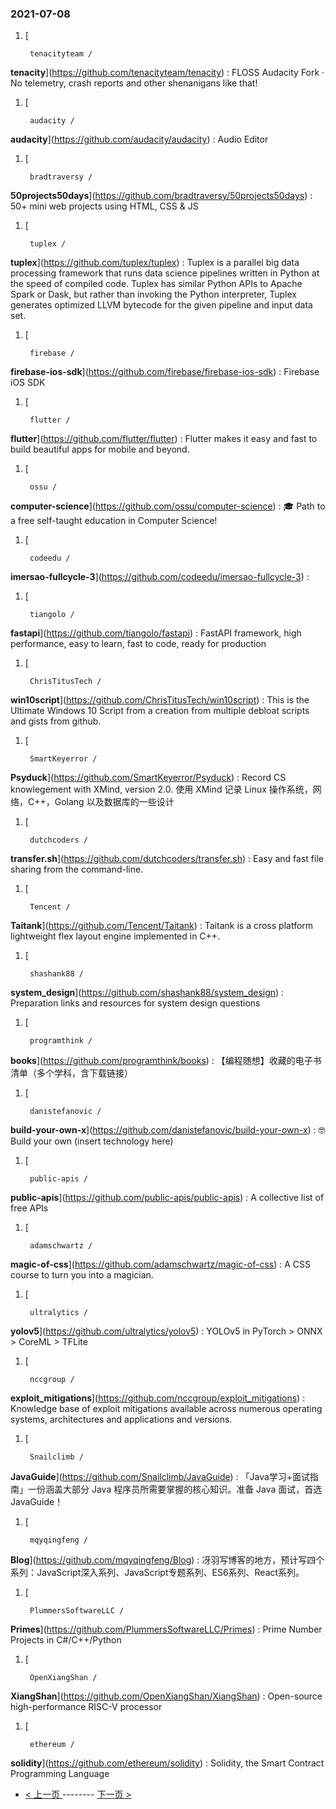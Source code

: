 ### 2021-07-08 
1. [
    

        tenacityteam /
**tenacity**](https://github.com/tenacityteam/tenacity) : FLOSS Audacity Fork · No telemetry, crash reports and other shenanigans like that!
1. [
    

        audacity /
**audacity**](https://github.com/audacity/audacity) : Audio Editor
1. [
    

        bradtraversy /
**50projects50days**](https://github.com/bradtraversy/50projects50days) : 50+ mini web projects using HTML, CSS & JS
1. [
    

        tuplex /
**tuplex**](https://github.com/tuplex/tuplex) : Tuplex is a parallel big data processing framework that runs data science pipelines written in Python at the speed of compiled code. Tuplex has similar Python APIs to Apache Spark or Dask, but rather than invoking the Python interpreter, Tuplex generates optimized LLVM bytecode for the given pipeline and input data set.
1. [
    

        firebase /
**firebase-ios-sdk**](https://github.com/firebase/firebase-ios-sdk) : Firebase iOS SDK
1. [
    

        flutter /
**flutter**](https://github.com/flutter/flutter) : Flutter makes it easy and fast to build beautiful apps for mobile and beyond.
1. [
    

        ossu /
**computer-science**](https://github.com/ossu/computer-science) : 🎓 Path to a free self-taught education in Computer Science!
1. [
    

        codeedu /
**imersao-fullcycle-3**](https://github.com/codeedu/imersao-fullcycle-3) : 
1. [
    

        tiangolo /
**fastapi**](https://github.com/tiangolo/fastapi) : FastAPI framework, high performance, easy to learn, fast to code, ready for production
1. [
    

        ChrisTitusTech /
**win10script**](https://github.com/ChrisTitusTech/win10script) : This is the Ultimate Windows 10 Script from a creation from multiple debloat scripts and gists from github.
1. [
    

        SmartKeyerror /
**Psyduck**](https://github.com/SmartKeyerror/Psyduck) : Record CS knowlegement with XMind, version 2.0. 使用 XMind 记录 Linux 操作系统，网络，C++，Golang 以及数据库的一些设计
1. [
    

        dutchcoders /
**transfer.sh**](https://github.com/dutchcoders/transfer.sh) : Easy and fast file sharing from the command-line.
1. [
    

        Tencent /
**Taitank**](https://github.com/Tencent/Taitank) : Taitank is a cross platform lightweight flex layout engine implemented in C++.
1. [
    

        shashank88 /
**system_design**](https://github.com/shashank88/system_design) : Preparation links and resources for system design questions
1. [
    

        programthink /
**books**](https://github.com/programthink/books) : 【编程随想】收藏的电子书清单（多个学科，含下载链接）
1. [
    

        danistefanovic /
**build-your-own-x**](https://github.com/danistefanovic/build-your-own-x) : 🤓 Build your own (insert technology here)
1. [
    

        public-apis /
**public-apis**](https://github.com/public-apis/public-apis) : A collective list of free APIs
1. [
    

        adamschwartz /
**magic-of-css**](https://github.com/adamschwartz/magic-of-css) : A CSS course to turn you into a magician.
1. [
    

        ultralytics /
**yolov5**](https://github.com/ultralytics/yolov5) : YOLOv5 in PyTorch > ONNX > CoreML > TFLite
1. [
    

        nccgroup /
**exploit_mitigations**](https://github.com/nccgroup/exploit_mitigations) : Knowledge base of exploit mitigations available across numerous operating systems, architectures and applications and versions.
1. [
    

        Snailclimb /
**JavaGuide**](https://github.com/Snailclimb/JavaGuide) : 「Java学习+面试指南」一份涵盖大部分 Java 程序员所需要掌握的核心知识。准备 Java 面试，首选 JavaGuide！
1. [
    

        mqyqingfeng /
**Blog**](https://github.com/mqyqingfeng/Blog) : 冴羽写博客的地方，预计写四个系列：JavaScript深入系列、JavaScript专题系列、ES6系列、React系列。
1. [
    

        PlummersSoftwareLLC /
**Primes**](https://github.com/PlummersSoftwareLLC/Primes) : Prime Number Projects in C#/C++/Python
1. [
    

        OpenXiangShan /
**XiangShan**](https://github.com/OpenXiangShan/XiangShan) : Open-source high-performance RISC-V processor
1. [
    

        ethereum /
**solidity**](https://github.com/ethereum/solidity) : Solidity, the Smart Contract Programming Language 

- [ < 上一页 ](https://github.com/able8/github-trending-daily-record/blob/master/2021-07-07.md) -------- [ 下一页 > ](https://github.com/able8/github-trending-daily-record/blob/master/2021-07-09.md)